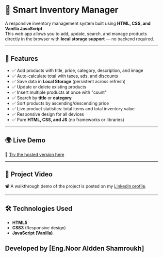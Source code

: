 # 🛒 Smart Inventory Manager

A responsive inventory management system built using **HTML, CSS, and Vanilla JavaScript**.  
This web app allows you to add, update, search, and manage products directly in the browser with **local storage support** — no backend required.

---

## 🚀 Features
- ✅ Add products with title, price, category, description, and image  
- ✅ Auto-calculate total with taxes, ads, and discounts  
- ✅ Save data in **Local Storage** (persistent across refresh)  
- ✅ Update or delete existing products  
- ✅ Insert multiple products at once with "count"  
- ✅ Search by **title** or **category**  
- ✅ Sort products by ascending/descending price  
- ✅ Live product statistics: total items and total inventory value  
- ✅ Responsive design for all devices  
- ✅ Pure **HTML, CSS, and JS** (no frameworks or libraries)  

---

## 🌍 Live Demo
🔗 [Try the hosted version here](https://your-username.github.io/smart-inventory-manager/)  

---

## 🎥 Project Video
📽️ A walkthrough demo of the project is posted on my [LinkedIn profile](https://www.linkedin.com/in/your-linkedin-profile).  

---

## 🛠️ Technologies Used
- **HTML5**  
- **CSS3** (Responsive design)  
- **JavaScript (Vanilla)**  


Developed by [Eng.Noor Aldden Shamroukh] 
---

